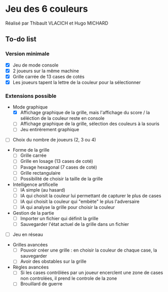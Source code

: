 # Jeu des 6 couleurs

Réalisé par Thibault VLACICH et Hugo MICHARD

## To-do list

### Version minimale
- [x] Jeu de mode console
- [x] 2 joueurs sur la même machine
- [x] Grille carrée de 13 cases de cotés
- [x] Les joueurs tapent la lettre de la couleur pour la sélectionner

### Extensions possible
- Mode graphique
  - [x] Affichage graphique de la grille, mais l'affichage du score / la séléction de la couleur reste en console
  - [ ] Affichage graphique de la grille, sélection des couleurs à la souris
  - [ ] Jeu entirèrement graphique
- [ ] Choix du nombre de joueurs (2, 3 ou 4)
- Forme de la grille
  - [ ] Grille carrée
  - [ ] Grille en losage (13 cases de coté)
  - [ ] Pavage hexagonal (7 cases de coté)
  - [ ] Grille rectangulaire
  - [ ] Possibilité de choisir la taille de la grille
- Intelligence artificelle
  - [ ] IA simple (au hasard)
  - [ ] IA qui choisit la couleur lui permettant de capturer le plus de cases
  - [ ] IA qui choisit la couleur qui "embète" le plus l'adversaire
  - [ ] IA qui analyse la grille pour choisir la couleur
- Gestion de la partie
  - [ ] Importer un fichier qui définit la grille
  - [ ] Sauvegarder l'état actuel de la grille dans un fichier
- [ ] Jeu en réseau
- Grilles avancées
  - [ ] Pouvoir créer une grille : en choisir la couleur de chaque case, la sauvegarder
  - [ ] Avoir des obstables sur la grille
- Règles avancées
  - [ ] Si les cases contrôlées par un joueur encerclent une zone de cases non controlées, il prend le controle de la zone
  - [ ] Brouillard de guerre
